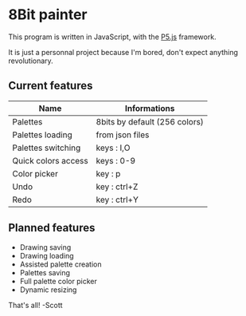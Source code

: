 # 8Bit painter
This program is written in JavaScript, with the [P5.js](http://p5js.org/ "P5 website") framework.

It is just a personnal project because I'm bored, don't expect anything revolutionary.

## Current features
Name                | Informations
------------------- | ------------
Palettes            | 8bits by default (256 colors)
Palettes loading    | from json files
Palettes switching  | keys : I,O
Quick colors access | keys : 0-9
Color picker        | key : p
Undo                | key : ctrl+Z
Redo                | key : ctrl+Y

## Planned features
- Drawing saving
- Drawing loading
- Assisted palette creation
- Palettes saving
- Full palette color picker
- Dynamic resizing

That's all! -Scott